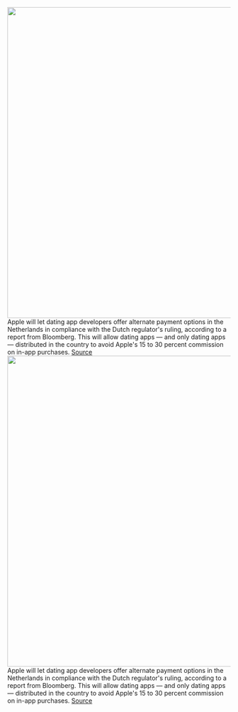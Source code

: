 <img src='https://cdn.vox-cdn.com/thumbor/pMTGsBocPYJAbPr2BVfGqlrogBs=/0x0:2040x1360/1200x800/filters:focal(857x517:1183x843)/cdn.vox-cdn.com/uploads/chorus_image/image/70393950/acastro_170731_1777_0003_v6.0.jpg' width='700px' /><br/>
Apple will let dating app developers offer alternate payment options in the Netherlands in compliance with the Dutch regulator's ruling, according to a report from Bloomberg. This will allow dating apps — and only dating apps — distributed in the country to avoid Apple's 15 to 30 percent commission on in-app purchases.
<a href='https://www.theverge.com/2022/1/15/22885065/apple-netherlands-dating-apps-third-party-payment-options'> Source <a/><img src='https://cdn.vox-cdn.com/thumbor/pMTGsBocPYJAbPr2BVfGqlrogBs=/0x0:2040x1360/1200x800/filters:focal(857x517:1183x843)/cdn.vox-cdn.com/uploads/chorus_image/image/70393950/acastro_170731_1777_0003_v6.0.jpg' width='700px' /><br/>
Apple will let dating app developers offer alternate payment options in the Netherlands in compliance with the Dutch regulator's ruling, according to a report from Bloomberg. This will allow dating apps — and only dating apps — distributed in the country to avoid Apple's 15 to 30 percent commission on in-app purchases.
<a href='https://www.theverge.com/2022/1/15/22885065/apple-netherlands-dating-apps-third-party-payment-options'> Source <a/>